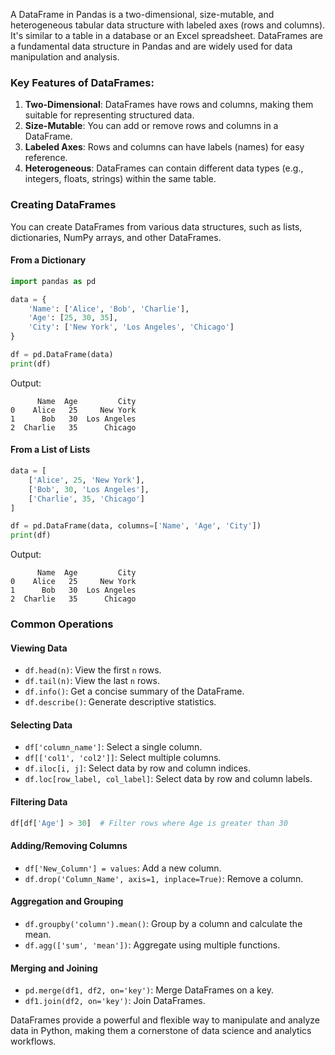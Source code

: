 A DataFrame in Pandas is a two-dimensional, size-mutable, and heterogeneous tabular data structure with labeled axes (rows and columns). It's similar to a table in a database or an Excel spreadsheet. DataFrames are a fundamental data structure in Pandas and are widely used for data manipulation and analysis.

### Key Features of DataFrames:

1. **Two-Dimensional**: DataFrames have rows and columns, making them suitable for representing structured data.
2. **Size-Mutable**: You can add or remove rows and columns in a DataFrame.
3. **Labeled Axes**: Rows and columns can have labels (names) for easy reference.
4. **Heterogeneous**: DataFrames can contain different data types (e.g., integers, floats, strings) within the same table.

### Creating DataFrames

You can create DataFrames from various data structures, such as lists, dictionaries, NumPy arrays, and other DataFrames.

#### From a Dictionary

```python
import pandas as pd

data = {
    'Name': ['Alice', 'Bob', 'Charlie'],
    'Age': [25, 30, 35],
    'City': ['New York', 'Los Angeles', 'Chicago']
}

df = pd.DataFrame(data)
print(df)
```

Output:

```
      Name  Age         City
0    Alice   25     New York
1      Bob   30  Los Angeles
2  Charlie   35      Chicago
```

#### From a List of Lists

```python
data = [
    ['Alice', 25, 'New York'],
    ['Bob', 30, 'Los Angeles'],
    ['Charlie', 35, 'Chicago']
]

df = pd.DataFrame(data, columns=['Name', 'Age', 'City'])
print(df)
```

Output:

```
      Name  Age         City
0    Alice   25     New York
1      Bob   30  Los Angeles
2  Charlie   35      Chicago
```

### Common Operations

#### Viewing Data

- `df.head(n)`: View the first `n` rows.
- `df.tail(n)`: View the last `n` rows.
- `df.info()`: Get a concise summary of the DataFrame.
- `df.describe()`: Generate descriptive statistics.

#### Selecting Data

- `df['column_name']`: Select a single column.
- `df[['col1', 'col2']]`: Select multiple columns.
- `df.iloc[i, j]`: Select data by row and column indices.
- `df.loc[row_label, col_label]`: Select data by row and column labels.

#### Filtering Data

```python
df[df['Age'] > 30]  # Filter rows where Age is greater than 30
```

#### Adding/Removing Columns

- `df['New_Column'] = values`: Add a new column.
- `df.drop('Column_Name', axis=1, inplace=True)`: Remove a column.

#### Aggregation and Grouping

- `df.groupby('column').mean()`: Group by a column and calculate the mean.
- `df.agg(['sum', 'mean'])`: Aggregate using multiple functions.

#### Merging and Joining

- `pd.merge(df1, df2, on='key')`: Merge DataFrames on a key.
- `df1.join(df2, on='key')`: Join DataFrames.

DataFrames provide a powerful and flexible way to manipulate and analyze data in Python, making them a cornerstone of data science and analytics workflows.
